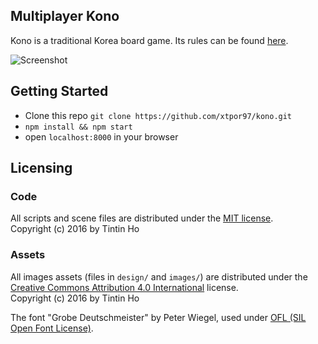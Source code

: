 ## Multiplayer Kono

Kono is a traditional Korea board game. Its rules can be found [here](https://en.wikipedia.org/wiki/Four_Field_Kono).

![Screenshot](https://github.com/xtpor97/kono/screenshot/1.png)

## Getting Started
- Clone this repo `git clone https://github.com/xtpor97/kono.git`
- `npm install && npm start`
- open `localhost:8000` in your browser

## Licensing

### Code

All scripts and scene files are distributed under the [MIT license](LICENSE.md).  
Copyright (c) 2016 by Tintin Ho

### Assets

All images assets (files in ``design/`` and ``images/``) are distributed under the [Creative Commons Attribution 4.0 International](http://creativecommons.org/licenses/by/4.0/) license.  
Copyright (c) 2016 by Tintin Ho

The font "Grobe Deutschmeister" by Peter Wiegel, used under [OFL (SIL Open Font License)](http://scripts.sil.org/cms/scripts/page.php?site_id=nrsi&id=OFL).
